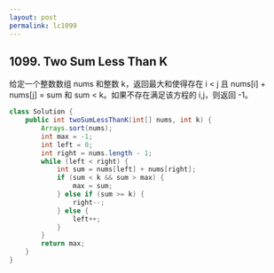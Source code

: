 ```yaml
---
layout: post
permalink: lc1099 
---
```


## 1099. Two Sum Less Than K

给定一个整数数组 nums 和整数 k，返回最大和使得存在 i < j 且 nums[i] + nums[j] = sum 和 sum < k。如果不存在满足该方程的 i,j，则返回 -1。

```java
class Solution {
    public int twoSumLessThanK(int[] nums, int k) {
        Arrays.sort(nums);
        int max = -1;
        int left = 0;
        int right = nums.length - 1;
        while (left < right) {
            int sum = nums[left] + nums[right];
            if (sum < k && sum > max) {
                max = sum;
            } else if (sum >= k) {
                right--;
            } else {
                left++;
            }
        }
        return max;
    }
}
```